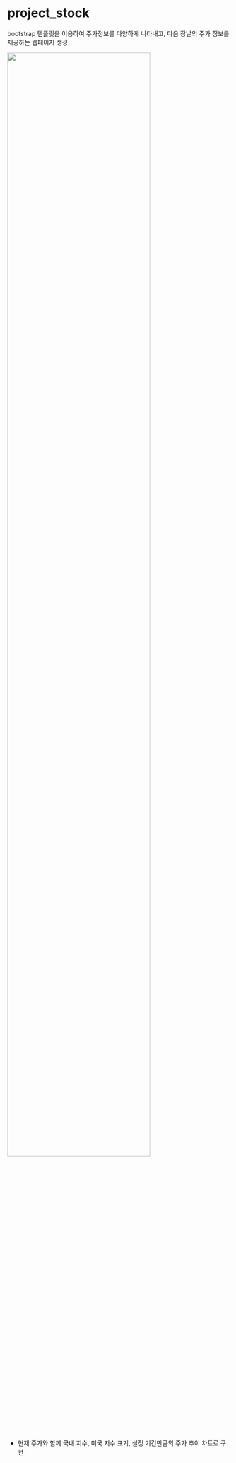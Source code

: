 # project_stock

bootstrap 템플릿을 이용하여 주가정보를 다양하게 나타내고, 다음 장날의 주가 정보를 제공하는 웹페이지 생성

<img width="80%" src="https://user-images.githubusercontent.com/67838477/162278544-2a6e5979-e3ee-4d09-afff-ec17165b6201.PNG">

- 현재 주가와 함께 국내 지수, 미국 지수 표기, 설정 기간만큼의 주가 추이 차트로 구현
